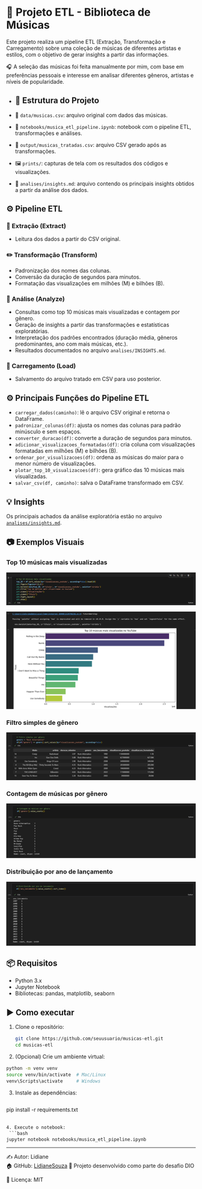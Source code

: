 # 🎵 Projeto ETL - Biblioteca de Músicas

Este projeto realiza um pipeline ETL (Extração, Transformação e Carregamento) sobre uma coleção de músicas de diferentes artistas e estilos, com o objetivo de gerar insights a partir das informações.

🎧 A seleção das músicas foi feita manualmente por mim, com base em preferências pessoais e interesse em analisar diferentes gêneros, artistas e níveis de popularidade.

- ## 📁 Estrutura do Projeto

- 📁 `data/musicas.csv`: arquivo original com dados das músicas.
- 📓 `notebooks/musica_etl_pipeline.ipynb`: notebook com o pipeline ETL, transformações e análises.
- 📄 `output/musicas_tratadas.csv`: arquivo CSV gerado após as transformações.
- 🖼️ `prints/`: capturas de tela com os resultados dos códigos e visualizações.
- 🧠 `analises/insights.md`: arquivo contendo os principais insights obtidos a partir da análise dos dados.
  
## ⚙️ Pipeline ETL

### 📂 Extração (Extract)
- Leitura dos dados a partir do CSV original.

### ✏️ Transformação (Transform)
- Padronização dos nomes das colunas.
- Conversão da duração de segundos para minutos.
- Formatação das visualizações em milhões (M) e bilhões (B).

### 🧠 Análise (Analyze)
- Consultas como top 10 músicas mais visualizadas e contagem por gênero.
- Geração de insights a partir das transformações e estatísticas exploratórias.
- Interpretação dos padrões encontrados (duração média, gêneros predominantes, ano com mais músicas, etc.).
- Resultados documentados no arquivo `analises/INSIGHTS.md`.

### 🔄 Carregamento (Load)
- Salvamento do arquivo tratado em CSV para uso posterior.

## ⚙️ Principais Funções do Pipeline ETL

- `carregar_dados(caminho)`: lê o arquivo CSV original e retorna o DataFrame.  
- `padronizar_colunas(df)`: ajusta os nomes das colunas para padrão minúsculo e sem espaços.  
- `converter_duracao(df)`: converte a duração de segundos para minutos.  
- `adicionar_visualizacoes_formatadas(df)`: cria coluna com visualizações formatadas em milhões (M) e bilhões (B).  
- `ordenar_por_visualizacoes(df)`: ordena as músicas do maior para o menor número de visualizações.  
- `plotar_top_10_visualizacoes(df)`: gera gráfico das 10 músicas mais visualizadas.  
- `salvar_csv(df, caminho)`: salva o DataFrame transformado em CSV.

## 💡 Insights

Os principais achados da análise exploratória estão no arquivo [`analises/insights.md`](analises/insights.md).

## 📷 Exemplos Visuais

### Top 10 músicas mais visualizadas
![Top 10 músicas mais visualizadas - Código](prints/top_10_visualizacoes_1.png)

![Top 10 músicas mais visualizadas - Gráfico](prints/top_10_visualizacoes_2.png)

### Filtro simples de gênero
![Distribuição por gênero](prints/filtro_genero.png)

### Contagem de músicas por gênero
![Contagem por gênero](prints/contagem_genero.png)

### Distribuição por ano de lançamento
![Distribuição ano de lançamento](prints/distribuicao_ano_lancamento.png)

## 📦 Requisitos

- Python 3.x
- Jupyter Notebook
- Bibliotecas: pandas, matplotlib, seaborn

## ▶️ Como executar

1. Clone o repositório:
   ```bash
   git clone https://github.com/seuusuario/musicas-etl.git
   cd musicas-etl

2. (Opcional) Crie um ambiente virtual:
  ```bash
  python -m venv venv
  source venv/bin/activate  # Mac/Linux
  venv\Scripts\activate     # Windows
  ```

3. Instale as dependências:
   ```bash
  pip install -r requirements.txt
  ```

4. Execute o notebook:
   ```bash
  jupyter notebook notebooks/musica_etl_pipeline.ipynb
  ```
---
✍️ Autor: Lidiane  
🏠 GitHub: [LidianeSouza](https://github.com/LidianeSouza)
📅 Projeto desenvolvido como parte do desafio DIO

📄 Licença: MIT



